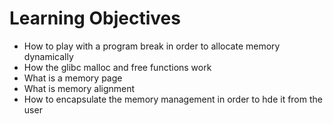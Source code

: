 # Learning Objectives

* How to play with a program break in order to allocate memory dynamically
* How the glibc malloc and free functions work
* What is a memory page
* What is memory alignment
* How to encapsulate the memory management in order to hde it from the user
